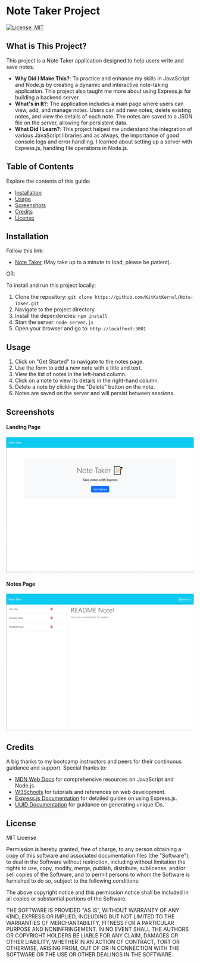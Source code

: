 # Note Taker Project

[![License: MIT](https://img.shields.io/badge/License-MIT-yellow.svg)](https://opensource.org/licenses/MIT)

## What is This Project?

This project is a Note Taker application designed to help users write and save notes.

- **Why Did I Make This?**: To practice and enhance my skills in JavaScript and Node.js by creating a dynamic and interactive note-taking application. This project also taught me more about using Express.js for building a backend server.
- **What's in It?**: The application includes a main page where users can view, add, and manage notes. Users can add new notes, delete existing notes, and view the details of each note. The notes are saved to a JSON file on the server, allowing for persistent data.
- **What Did I Learn?**: This project helped me understand the integration of various JavaScript libraries and as always, the importance of good console logs and error handling. I learned about setting up a server with Express.js, handling file operations in Node.js.

## Table of Contents

Explore the contents of this guide:

- [Installation](#installation)
- [Usage](#usage)
- [Screenshots](#screenshots)
- [Credits](#credits)
- [License](#license)

## Installation
Follow this link:
-  [Note Taker](https://note-taker-web.onrender.com) (May take up to a minute to load, please be patient).

OR:

To install and run this project locally:

1. Clone the repository: `git clone https://github.com/KitKatKernel/Note-Taker.git`
2. Navigate to the project directory.
3. Install the dependencies: `npm install`
4. Start the server: `node server.js`
5. Open your browser and go to: `http://localhost:3001`

## Usage
1. Click on "Get Started" to navigate to the notes page.
3. Use the form to add a new note with a title and text.
4. View the list of notes in the left-hand column.
5. Click on a note to view its details in the right-hand column.
6. Delete a note by clicking the "Delete" button on the note.
7. Notes are saved on the server and will persist between sessions.

## Screenshots

#### Landing Page
![Landing Page](./sample1.png)

#### Notes Page
![Notes Page](./Sample2.png)

## Credits

A big thanks to my bootcamp instructors and peers for their continuous guidance and support. Special thanks to:
- [MDN Web Docs](https://developer.mozilla.org/) for comprehensive resources on JavaScript and Node.js.
- [W3Schools](https://www.w3schools.com/) for tutorials and references on web development.
- [Express.js Documentation](https://expressjs.com/) for detailed guides on using Express.js.
- [UUID Documentation](https://www.npmjs.com/package/uuid) for guidance on generating unique IDs.

## License

MIT License 

Permission is hereby granted, free of charge, to any person obtaining a copy of this software and associated documentation files (the "Software"), to deal in the Software without restriction, including without limitation the rights to use, copy, modify, merge, publish, distribute, sublicense, and/or sell copies of the Software, and to permit persons to whom the Software is furnished to do so, subject to the following conditions:

The above copyright notice and this permission notice shall be included in all copies or substantial portions of the Software.

THE SOFTWARE IS PROVIDED "AS IS", WITHOUT WARRANTY OF ANY KIND, EXPRESS OR IMPLIED, INCLUDING BUT NOT LIMITED TO THE WARRANTIES OF MERCHANTABILITY, FITNESS FOR A PARTICULAR PURPOSE AND NONINFRINGEMENT. IN NO EVENT SHALL THE AUTHORS OR COPYRIGHT HOLDERS BE LIABLE FOR ANY CLAIM, DAMAGES OR OTHER LIABILITY, WHETHER IN AN ACTION OF CONTRACT, TORT OR OTHERWISE, ARISING FROM, OUT OF OR IN CONNECTION WITH THE SOFTWARE OR THE USE OR OTHER DEALINGS IN THE SOFTWARE.
